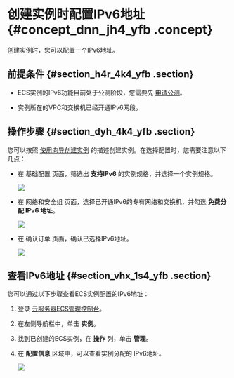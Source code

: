 # 创建实例时配置IPv6地址 {#concept_dnn_jh4_yfb .concept}

创建实例时，您可以配置一个IPv6地址。

## 前提条件 {#section_h4r_4k4_yfb .section}

-   ECS实例的IPv6功能目前处于公测阶段，您需要先 [申请公测](https://page.aliyun.com/form/act608662110/index.htm)。

-   实例所在的VPC和交换机已经开通IPv6网段。


## 操作步骤 {#section_dyh_4k4_yfb .section}

您可以按照 [使用向导创建实例](cn.zh-CN/用户指南/实例/创建实例/使用向导创建实例.md#) 的描述创建实例。在选择配置时，您需要注意以下几点：

-   在 基础配置 页面，筛选出 **支持IPv6** 的实例规格，并选择一个实例规格。

    ![](http://static-aliyun-doc.oss-cn-hangzhou.aliyuncs.com/assets/img/65336/154390843133467_zh-CN.png)

-   在 网络和安全组 页面，选择已开通IPv6的专有网络和交换机，并勾选 **免费分配 IPv6 地址**。

    ![](http://static-aliyun-doc.oss-cn-hangzhou.aliyuncs.com/assets/img/65336/154390843133531_zh-CN.png)

-   在 确认订单 页面，确认已选择IPv6地址。

    ![](http://static-aliyun-doc.oss-cn-hangzhou.aliyuncs.com/assets/img/65336/154390843133488_zh-CN.png)


## 查看IPv6地址 {#section_vhx_1s4_yfb .section}

您可以通过以下步骤查看ECS实例配置的IPv6地址：

1.  登录 [云服务器ECS管理控制台](https://ecs.console.aliyun.com/#/home)。

2.  在左侧导航栏中，单击 **实例**。

3.  找到已创建的ECS实例，在 **操作** 列，单击 **管理**。

4.  在 **配置信息** 区域中，可以查看实例分配的 IPv6地址。

    ![](http://static-aliyun-doc.oss-cn-hangzhou.aliyuncs.com/assets/img/65336/154390843133532_zh-CN.png)


